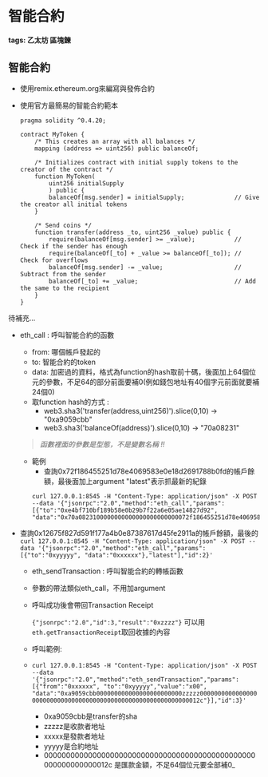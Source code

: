 # 智能合約



**tags: 乙太坊 區塊鍊**

## 智能合約

* 使用remix.ethereum.org來編寫與發佈合約
* 使用官方最簡易的智能合約範本

  ```
  pragma solidity ^0.4.20;
  
  contract MyToken {
      /* This creates an array with all balances */
      mapping (address => uint256) public balanceOf;
  
      /* Initializes contract with initial supply tokens to the creator of the contract */
      function MyToken(
          uint256 initialSupply
          ) public {
          balanceOf[msg.sender] = initialSupply;              // Give the creator all initial tokens
      }
  
      /* Send coins */
      function transfer(address _to, uint256 _value) public {
          require(balanceOf[msg.sender] >= _value);           // Check if the sender has enough
          require(balanceOf[_to] + _value >= balanceOf[_to]); // Check for overflows
          balanceOf[msg.sender] -= _value;                    // Subtract from the sender
          balanceOf[_to] += _value;                           // Add the same to the recipient
      }
  }
  ```
待補充...

* eth_call : 呼叫智能合約的函數
  * from: 哪個帳戶發起的
  * to: 智能合約的token
  * data: 加密過的資料，格式為function的hash取前十碼，後面加上64個位元的參數，不足64的部分前面要補0(例如錢包地址有40個字元前面就要補24個0)
  * 取function hash的方式 :
    * web3.sha3('transfer(address,uint256)').slice(0,10) -> "0xa9059cbb"
    * web3.sha3('balanceOf(address)').slice(0,10) -> "70a08231"
  >*函數裡面的參數是型態，不是變數名稱 !!*
  * 範例
    * 查詢0x72f186455251d78e4069583e0e18d2691788b0fd的帳戶餘額，最後面加上argument "latest"表示抓最新的紀錄
    ```
    curl 127.0.0.1:8545 -H "Content-Type: application/json" -X POST --data '{"jsonrpc":"2.0","method":"eth_call","params":[{"to":"0xe4bf710bf189b58e0b29b7f22a6e05ae14827d92", "data":"0x70a0823100000000000000000000000072f186455251d78e4069583e0e18d2691788b0fd"},"latest"],"id":1}'
    ```

* 查詢0x12675f827d591f177a4b0e87387617d45fe2911a的帳戶餘額，最後的 `curl 127.0.0.1:8545 -H "Content-Type: application/json" -X POST --data '{"jsonrpc":"2.0","method":"eth_call","params":[{"to":"0xyyyyy", "data":"0xxxxxx"},"latest"],"id":2}'`
  * eth\_sendTransaction : 呼叫智能合約的轉帳函數
  * 參數的帶法類似eth\_call，不用加argument
  * 呼叫成功後會帶回Transaction Receipt

    `{"jsonrpc":"2.0","id":3,"result":"0xzzzz"}` 可以用`eth.getTransactionReceipt`取回收據的內容

  * 呼叫範例: 
  * `curl 127.0.0.1:8545 -H "Content-Type: application/json" -X POST --data '{"jsonrpc":"2.0","method":"eth_sendTransaction","params":[{"from":"0xxxxxx", "to":"0xyyyyy","value":"x00", "data":"0xa9059cbb000000000000000000000000zzzzz000000000000000000000000000000000000000000000000000000000000012c"}],"id":3}'`
    * 0xa9059cbb是transfer的sha
    * zzzzz是收款者地址
    * xxxxx是發款者地址
    * yyyyy是合約地址
    * 000000000000000000000000000000000000000000000000000000000000012c 是匯款金額，不足64個位元要全部補0_